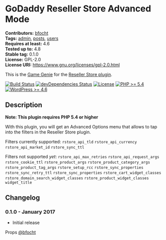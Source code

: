 # GoDaddy Reseller Store Advanced Mode #
**Contributors:** [bfocht](https://profiles.wordpress.org/bfocht)  
**Tags:**              [admin](https://wordpress.org/plugins/tags/admin/), [posts](https://wordpress.org/plugins/tags/posts/), [users](https://wordpress.org/plugins/tags/users/)  
**Requires at least:** 4.6  
**Tested up to:**      4.8  
**Stable tag:**        0.1.0  
**License:**           GPL-2.0  
**License URI:**       https://www.gnu.org/licenses/gpl-2.0.html  

This is the [Game Genie](https://en.wikipedia.org/wiki/Game_Genie) for the [Reseller Store plugin](https://github.com/godaddy/wp-reseller-store/).

[![Build Status](https://travis-ci.org/Resellers/wp-reseller-store-advanced-mode.svg?branch=master)](https://travis-ci.org/Resellers/wp-reseller-store-advanced-mode) [![devDependencies Status](https://david-dm.org/Resellers/wp-reseller-store-advanced-mode/master/dev-status.svg)](https://david-dm.org/Resellers/wp-reseller-store-advanced-mode/master?type=dev) [![License](https://img.shields.io/badge/license-GPL--2.0-brightgreen.svg)](https://github.com/Resellers/wp-reseller-store-advanced-mode/blob/master/license.txt) [![PHP >= 5.4](https://img.shields.io/badge/php-%3E=%205.4-8892bf.svg)](https://secure.php.net/supported-versions.php) [![WordPress >= 4.6](https://img.shields.io/badge/wordpress-%3E=%204.6-blue.svg)](https://wordpress.org/download/release-archive/)  

## Description ##

**Note: This plugin requires PHP 5.4 or higher**

With this plugin, you will get an Advanced Options menu that allows to tap into the filters in the Reseller Store plugin.

Filters currently supported:
    `rstore_api_tld` 
    `rstore_api_currency`
    `rstore_api_market_id`
    `rstore_sync_ttl`



Filters not supported _yet_:
    `rstore_api_max_retries`
    `rstore_api_request_args`
    `rstore_cookie_ttl`
    `rstore_product_args`
    `rstore_product_category_args`
    `rstore_product_tag_args`
    `rstore_setup_rcc`
    `rstore_sync_properties`
    `rstore_sync_retry_ttl`
    `rstore_sync_properties`
    `rstore_cart_widget_classes`
    `rstore_domain_search_widget_classes`
    `rstore_product_widget_classes`
    `widget_title`


## Changelog ##

### 0.1.0 - January 2017 ###

* Initial release

Props [@bfocht](https://github.com/bfocht)
